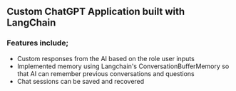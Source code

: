 ## Custom ChatGPT Application built with LangChain

### Features include;

- Custom responses from the AI based on the role user inputs
- Implemented memory using Langchain's ConversationBufferMemory so that AI can remember previous conversations and questions
- Chat sessions can be saved and recovered

